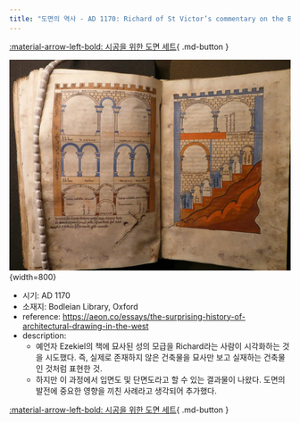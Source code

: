 ```yaml
---
title: "도면의 역사 - AD 1170: Richard of St Victor’s commentary on the Book of Ezekiel"
---
```


[:material-arrow-left-bold: 시공을 위한 도면 세트](./index.md){ .md-button }

![richard-commentary](../../../../assets/electronic-architecture/history-of-drawing/richard-commentary.jpg){width=800}

- 시기: AD 1170
- 소재지: Bodleian Library, Oxford
- reference: <https://aeon.co/essays/the-surprising-history-of-architectural-drawing-in-the-west>
- description:
    - 예언자 Ezekiel의 책에 묘사된 성의 모급을 Richard라는 사람이 시각화하는 것을 시도했다. 즉, 실제로 존재하지 않은 건축물을 묘사만 보고 실재하는 건축물인 것처럼 표현한 것.
    - 하지만 이 과정에서 입면도 및 단면도라고 할 수 있는 결과물이 나왔다. 도면의 발전에 중요한 영향을 끼친 사례라고 생각되어 추가했다.

[:material-arrow-left-bold: 시공을 위한 도면 세트](./index.md){ .md-button }
